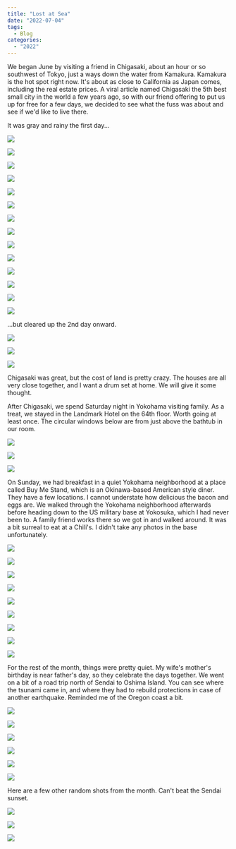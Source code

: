 ```yaml
---
title: "Lost at Sea"
date: "2022-07-04"
tags: 
  - Blog
categories: 
  - "2022"
---
```


We began June by visiting a friend in Chigasaki, about an hour or so southwest of Tokyo, just a ways down the water from Kamakura. Kamakura is the hot spot right now. It's about as close to California as Japan comes, including the real estate prices. A viral article named Chigasaki the 5th best small city in the world a few years ago, so with our friend offering to put us up for free for a few days, we decided to see what the fuss was about and see if we'd like to live there.

It was gray and rainy the first day...

![](images/DSF6960-scaled.jpg)

![](images/DSF7021-scaled.jpg)

![](images/DSF7030-scaled.jpg)

![](images/DSF7083-scaled.jpg)

![](images/DSF7036-scaled.jpg)

![](images/DSF7088-scaled.jpg)

![](images/DSF7123-scaled.jpg)

![](images/DSF7144-scaled.jpg)

![](images/DSF7134-scaled.jpg)

![](images/DSF7146-scaled.jpg)

![](images/DSF7161-scaled.jpg)

![](images/DSF7178-scaled.jpg)

![](images/DSF7154-scaled.jpg)

![](images/DSF7186-scaled.jpg)

...but cleared up the 2nd day onward.

![](images/DSF7101-scaled.jpg)

![](images/DSF7107-scaled.jpg)

![](images/DSF7116-scaled.jpg)

Chigasaki was great, but the cost of land is pretty crazy. The houses are all very close together, and I want a drum set at home. We will give it some thought.

After Chigasaki, we spend Saturday night in Yokohama visiting family. As a treat, we stayed in the Landmark Hotel on the 64th floor. Worth going at least once. The circular windows below are from just above the bathtub in our room.

![](images/DSF7254-scaled.jpg)

![](images/DSF7238-scaled.jpg)

![](images/DSF7266-scaled.jpg)

On Sunday, we had breakfast in a quiet Yokohama neighborhood at a place called Buy Me Stand, which is an Okinawa-based American style diner. They have a few locations. I cannot understate how delicious the bacon and eggs are. We walked through the Yokohama neighborhood afterwards before heading down to the US military base at Yokosuka, which I had never been to. A family friend works there so we got in and walked around. It was a bit surreal to eat at a Chili's. I didn't take any photos in the base unfortunately.

![](images/DSF7285-scaled.jpg)

![](images/DSF7286-scaled.jpg)

![](images/DSF7293-scaled.jpg)

![](images/DSF7301-scaled.jpg)

![](images/DSF7309-scaled.jpg)

![](images/DSF7313-scaled.jpg)

![](images/DSF7320-scaled.jpg)

![](images/DSF7321-scaled.jpg)

![](images/DSF7322-scaled.jpg)

For the rest of the month, things were pretty quiet. My wife's mother's birthday is near father's day, so they celebrate the days together. We went on a bit of a road trip north of Sendai to Oshima Island. You can see where the tsunami came in, and where they had to rebuild protections in case of another earthquake. Reminded me of the Oregon coast a bit.

![](images/DSF7375-scaled.jpg)

![](images/DSF7392-scaled.jpg)

![](images/DSF7393-scaled.jpg)

![](images/DSF7396-scaled.jpg)

![](images/DSF7376-scaled.jpg)

![](images/DSF7406-scaled.jpg)

Here are a few other random shots from the month. Can't beat the Sendai sunset.

![](images/DSF7348-scaled.jpg)

![](images/DSF7353-scaled.jpg)

![](images/DSF7356-scaled.jpg)